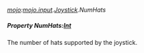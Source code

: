 _[mojo](../../modules/mojo/mojo-module.md):[mojo.input](../../modules/mojo/mojo-input.md).[Joystick](../../modules/mojo/mojo-input-joystick.md).NumHats_
##### Property NumHats:[Int](../../modules/wonkey/wonkey-types-int.md)
The number of hats supported by the joystick.
